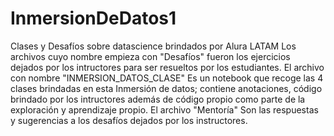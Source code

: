 # InmersionDeDatos1
Clases y Desafíos sobre datascience brindados por Alura LATAM
Los archivos cuyo nombre empieza con "Desafíos" fueron los ejercicios dejados por los intructores para ser resueltos por los estudiantes.
El archivo con nombre "INMERSION_DATOS_CLASE" Es un notebook que recoge las 4 clases brindadas en esta Inmersión de datos; contiene anotaciones, código brindado por los intructores además de código propio como parte de la exploración y aprendizaje propio.
El archivo "Mentoría" Son las respuestas y sugerencias a los desafíos dejados por los instructores.
